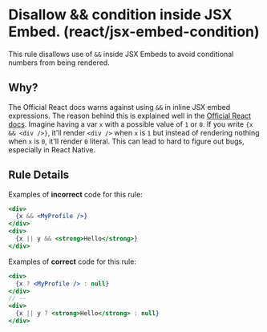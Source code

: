 # Disallow && condition inside JSX Embed. (react/jsx-embed-condition)

This rule disallows use of `&&` inside JSX Embeds to avoid conditional numbers from being rendered.

## Why?

The Official React docs warns against using `&&` in inline JSX embed expressions. The reason behind this is explained well in the [Official React docs](https://reactjs.org/docs/conditional-rendering.html#inline-if-with-logical--operator).
Imagine having a var `x` with a possible value of `1` or `0`. If you write `{x && <div />}`, it'll render `<div />` when `x` is `1` but instead of rendering
nothing when `x` is `0`, it'll render `0` literal. This can lead to hard to figure out bugs, especially in React Native.

## Rule Details

Examples of **incorrect** code for this rule:

```jsx
<div>
  {x && <MyProfile />}
</div>
<div>
  {x || y && <strong>Hello</strong>}
</div>
```

Examples of **correct** code for this rule:

```jsx
<div>
  {x ? <MyProfile /> : null}
</div>
// --
<div>
  {x || y ? <strong>Hello</strong> : null}
</div>
```
